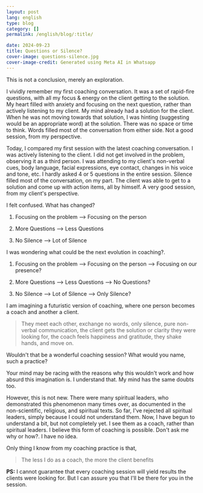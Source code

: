 ```yaml
---
layout: post
lang: english
type: blog
category: []
permalink: /english/blog/:title/

date: 2024-09-23
title: Questions or Silence?
cover-image: questions-silence.jpg
cover-image-credit: Generated using Meta AI in Whatsapp
---
```


This is not a conclusion, merely an exploration.

I vividly remember my first coaching conversation. It was a set of rapid-fire questions, with all my focus & energy on the client getting to the solution. My heart filled with anxiety and focusing on the next question, rather than actively listening to my client. My mind already had a solution for the client. When he was not moving towards that solution, I was hinting (suggesting would be an appropriate word) at the solution. There was no space or time to think. Words filled most of the conversation from either side. Not a good session, from my perspective.

Today, I compared my first session with the latest coaching conversation. I was actively listening to the client. I did not get involved in the problem, observing it as a third person. I was attending to my client's non-verbal cues, body language, facial expressions, eye contact, changes in his voice and tone, etc. I hardly asked 4 or 5 questions in the entire session. Silence filled most of the conversation, on my part. The client was able to get to a solution and come up with action items, all by himself. A very good session, from my client's perspective.

I felt confused. What has changed?

1) Focusing on the problem --> Focusing on the person

2) More Questions --> Less Questions

3) No Silence --> Lot of Silence

I was wondering what could be the next evolution in coaching?.

1) Focusing on the problem --> Focusing on the person --> Focusing on our presence?

2) More Questions --> Less Questions --> No Questions?

3) No Silence --> Lot of Silence --> Only Silence?

I am imagining a futuristic version of coaching, where one person becomes a coach and another a client.

> They meet each other, exchange no words, only silence, pure non-verbal communication, the client gets the solution or clarity they were looking for, the coach feels happiness and gratitude, they shake hands, and move on.

Wouldn't that be a wonderful coaching session? What would you name, such a practice?

Your mind may be racing with the reasons why this wouldn't work and how absurd this imagination is. I understand that. My mind has the same doubts too.

However, this is not new. There were many spiritual leaders, who demonstrated this phenomenon many times over, as documented in the non-scientific, religious, and spiritual texts. So far, I've rejected all spiritual leaders, simply because I could not understand them. Now, I have begun to understand a bit, but not completely yet. I see them as a coach, rather than spiritual leaders. I believe this form of coaching is possible. Don't ask me why or how?. I have no idea.

Only thing I know from my coaching practice is that,

> The less I do as a coach, the more the client benefits

**PS:** I cannot guarantee that every coaching session will yield results the clients were looking for. But I can assure you that I'll be there for you in the session.
